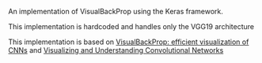 An implementation of VisualBackProp using the Keras framework.

This implementation is hardcoded and handles only the VGG19 architecture

This implementation is based on [VisualBackProp: efficient visualization of CNNs](https://arxiv.org/abs/1611.05418v3) and [Visualizing and Understanding Convolutional Networks](https://arxiv.org/abs/1311.2901v3)
